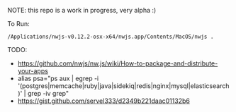 
NOTE: this repo is a work in progress, very alpha :)

To Run:

```
/Applications/nwjs-v0.12.2-osx-x64/nwjs.app/Contents/MacOS/nwjs .
```

TODO:
- https://github.com/nwjs/nw.js/wiki/How-to-package-and-distribute-your-apps
- alias psa="ps aux | egrep -i '(postgres|memcache|ruby|java|sidekiq|redis|nginx|mysql|elasticsearch)' | grep -iv grep"
- https://gist.github.com/servel333/d2349b221daac01132b6
